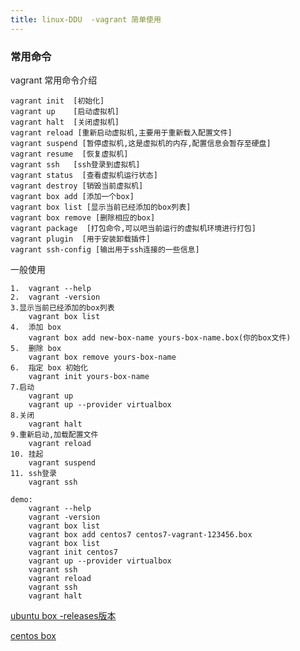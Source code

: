 ```yaml
---
title: linux-DDU  -vagrant 简单使用
---
```

### 常用命令

vagrant 常用命令介绍



```
vagrant init  [初始化]
vagrant up    [启动虚拟机]
vagrant halt  [关闭虚拟机]
vagrant reload [重新启动虚拟机,主要用于重新载入配置文件]
vagrant suspend [暂停虚拟机,这是虚拟机的内存,配置信息会暂存至硬盘]
vagrant resume  [恢复虚拟机]
vagrant ssh   [ssh登录到虚拟机]
vagrant status  [查看虚拟机运行状态]
vagrant destroy [销毁当前虚拟机]
vagrant box add [添加一个box]
vagrant box list [显示当前已经添加的box列表]
vagrant box remove [删除相应的box]
vagrant package  [打包命令,可以吧当前运行的虚拟机环境进行打包]
vagrant plugin  [用于安装卸载插件]
vagrant ssh-config [输出用于ssh连接的一些信息]
```

一般使用

```
1.	vagrant --help
2.	vagrant -version
3.显示当前已经添加的box列表
	vagrant box list 
4.  添加 box 
	vagrant box add new-box-name yours-box-name.box(你的box文件)
5.  删除 box	
	vagrant box remove yours-box-name
6. 	指定 box 初始化
	vagrant init yours-box-name
7.启动
	vagrant up
	vagrant up --provider virtualbox
8.关闭
	vagrant halt
9.重新启动,加载配置文件
	vagrant reload
10. 挂起
	vagrant suspend
11. ssh登录
	vagrant ssh
	
demo:
    vagrant --help
    vagrant -version
    vagrant box list
    vagrant box add centos7 centos7-vagrant-123456.box
    vagrant box list
    vagrant init centos7
    vagrant up --provider virtualbox
    vagrant ssh
    vagrant reload
    vagrant ssh
    vagrant halt

```



[ubuntu box -releases版本](http://cloud-images.ubuntu.com/releases/releases/ "记得要下载release版本")

[centos box](http://cloud.centos.org/centos/7/vagrant/x86_64/images/)























